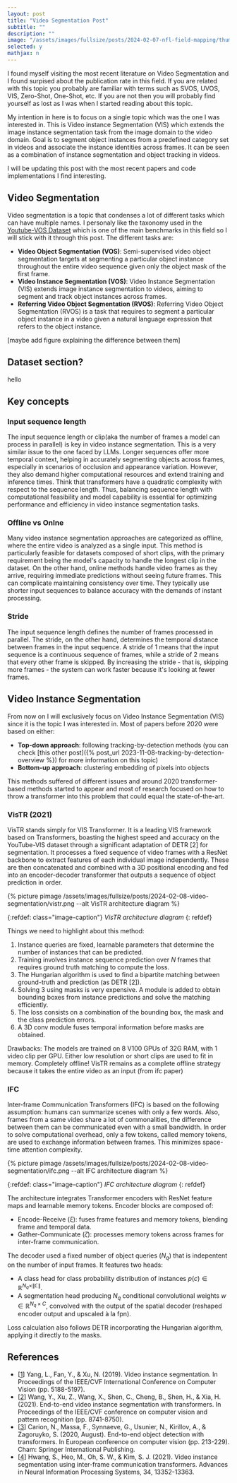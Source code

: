 ```yaml
---
layout: post
title: "Video Segmentation Post"
subtitle: ""
description: ""
image: "/assets/images/fullsize/posts/2024-02-07-nfl-field-mapping/thumbnail.jpg"
selected: y
mathjax: n
---
```


I found myself visiting the most recent literature on Video Segmentation and I found surpised about the publication rate in this field. If you are related with this topic you probably are familiar with terms such as SVOS, UVOS, VIS, Zero-Shot, One-Shot, etc. If you are not then you will probably find yourself as lost as I was when I started reading about this topic.

My intention in here is to focus on a single topic which was the one I was interested in. This is Video instance Segmentation (VIS) which extends the image instance segmentation task from the image domain to the video domain. Goal is to segment object instances from a predefined category set in videos and associate the instance identities across frames. It can be seen as a combination of instance segmentation and object tracking in videos.

I will be updating this post with the most recent papers and code implementations I find interesting. 


## Video Segmentation

Video segmentation is a topic that condenses a lot of different tasks which can have multiple names. I personaly like the taxonomy used in the [Youtube-VOS Dataset](https://youtube-vos.org/dataset/) which is one of the main benchmarks in this field so I will stick with it through this post. The different tasks are:

- **Video Object Segmentation (VOS)**: Semi-supervised video object segmentation targets at segmenting a particular object instance throughout the entire video sequence given only the object mask of the first frame.
- **Video Instance Segmentation (VOS)**: Video Instance Segmentation (VIS) extends image instance segmentation to videos, aiming to segment and track object instances across frames.
- **Referring Video Object Segmentation (RVOS)**: Referring Video Object Segmentation (RVOS) is a task that requires to segment a particular object instance in a video given a natural language expression that refers to the object instance.

[maybe add figure explaining the difference between them]

## Dataset section? 
hello

## Key concepts

### Input sequence length

The input sequence length or clip(aka the number of frames a model can process in parallel) is key in video instance segmentation. This is a very similar issue to the one faced by LLMs. Longer sequences offer more temporal context, helping in accurately segmenting objects across frames, especially in scenarios of occlusion and appearance variation.  However, they also demand higher computational resources and extend training and inference times. Think that transformers have a quadratic complexity with respect to the sequence length. Thus, balancing sequence length with computational feasibility and model capability is essential for optimizing performance and efficiency in video instance segmentation tasks.

### Offline vs Onlne

Many video instance segmentation approaches are categorized as offline, where the entire video is analyzed as a single input. This method is particularly feasible for datasets composed of short clips, with the primary requirement being the model's capacity to handle the longest clip in the dataset. On the other hand, online methods handle video frames as they arrive, requiring immediate predictions without seeing future frames. This can complicate maintaining consistency over time. They typically use shorter input sequences to balance accuracy with the demands of instant processing.


### Stride

The input sequence length defines the number of frames processed in parallel. The stride, on the other hand, determines the temporal distance between frames in the input sequence. A stride of 1 means that the input sequence is a continuous sequence of frames, while a stride of 2 means that every other frame is skipped. By increasing the stride - that is, skipping more frames - the system can work faster because it's looking at fewer frames.

## Video Instance Segmentation

From now on I will exclusively focus on Video Instance Segmentation (VIS) since it is the topic I was interested in. Most of papers before 2020 were based on either:

- **Top-down approach**: following tracking-by-detection methods (you can check [this other post]({% post_url 2023-11-08-tracking-by-detection-overview %}) for more information on this topic)
- **Bottom-up approach**: clustering embedding of pixels into objects

This methods suffered of different issues and around 2020 transformer-based methods started to appear and most of research focused on how to throw a transformer into this problem that could equal the state-of-the-art. 


### VisTR (2021)

VisTR stands simply for VIS Transformer. It is a leading VIS framework based on Transformers, boasting the highest speed and accuracy on the YouTube-VIS dataset through a significant adaptation of DETR [2] for segmentation. It processes a fixed sequence of video frames with a ResNet backbone to extract features of each individual image independently. These are then concatenated and combined with a 3D positional encoding and fed into an encoder-decoder transformer that outputs a sequence of object prediction in order.

<div class="post-center-image">
    {% picture pimage /assets/images/fullsize/posts/2024-02-08-video-segmentation/vistr.png --alt VisTR architecture diagram  %}
</div>

{:refdef: class="image-caption"}
*VisTR architecture diagram*
{: refdef}

Things we need to highlight about this method:

1. Instance queries are fixed, learnable parameters that determine the number of instances that can be predicted.
2. Training involves instance sequence prediction over $N$ frames that requires ground truth matching to compute the loss.
3. The Hungarian algorithm is used to find a bipartite matching between ground-truth and prediction (as DETR [2]).
4. Solving 3 using masks is very expensive. A module is added to obtain bounding boxes from instance predictions and solve the matching efficiently.
5. The loss consists on a combination of the bounding box, the mask and the class prediction errors.
6. A 3D conv module fuses temporal information before masks are obtained.

Drawbacks: The models are trained on 8 V100 GPUs of 32G RAM, with 1 video clip per GPU. Either low resolution or short clips are used to fit in memory. Completely offline! VisTR remains as a complete offline strategy because it takes the entire video as an input (from ifc paper)

### IFC

Inter-frame Communication Transformers (IFC) is based on the following assumption: humans can summarize scenes with only a few words. Also, frames from a same video share a lot of commonalities, the difference between them can be communicated even with a small bandwidth. In order to solve computational overhead, only a few tokens, called memory tokens, are used to exchange information between frames. This minimizes space-time attention complexity. 

<div class="post-center-image">
    {% picture pimage /assets/images/fullsize/posts/2024-02-08-video-segmentation/ifc.png --alt IFC architecture diagram  %}
</div>

{:refdef: class="image-caption"}
*IFC architecture diagram*
{: refdef}

The architecture integrates Transformer encoders with ResNet feature maps and learnable memory tokens. Encoder blocks are composed of:
- Encode-Receive ($\xi$): fuses frame features and memory tokens, blending frame and temporal data.
- Gather-Communicate ($\zeta$): processes memory tokens across frames for inter-frame communication.

The decoder used a fixed number of object queries ($N_q$) that is indepentent on the number of input frames. It features two heads:

- A class head for class probability distribution of instances $p(c) \in \mathbb{R}^{N_q \times \|\mathbb{C}\|}$.
- A segmentation head producing $N_q$ conditional convolutional weights $w \in \mathbb{R}^{N_q \times C}$, convolved with the output of the spatial decoder (reshaped encoder output and upscaled à la fpn).

Loss calculation also follows DETR incorporating the Hungarian algorithm, applying it directly to the masks.

## References

- [[1](https://arxiv.org/pdf/1905.04804.pdf)] Yang, L., Fan, Y., & Xu, N. (2019). Video instance segmentation. In Proceedings of the IEEE/CVF International Conference on Computer Vision (pp. 5188-5197).
- [[2](https://arxiv.org/pdf/2011.14503.pdf)] Wang, Y., Xu, Z., Wang, X., Shen, C., Cheng, B., Shen, H., & Xia, H. (2021). End-to-end video instance segmentation with transformers. In Proceedings of the IEEE/CVF conference on computer vision and pattern recognition (pp. 8741-8750).
- [[3](https://arxiv.org/pdf/2005.12872.pdf)] Carion, N., Massa, F., Synnaeve, G., Usunier, N., Kirillov, A., & Zagoruyko, S. (2020, August). End-to-end object detection with transformers. In European conference on computer vision (pp. 213-229). Cham: Springer International Publishing.
- [[4](https://arxiv.org/pdf/2106.03299.pdf)] Hwang, S., Heo, M., Oh, S. W., & Kim, S. J. (2021). Video instance segmentation using inter-frame communication transformers. Advances in Neural Information Processing Systems, 34, 13352-13363.